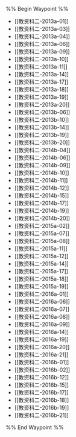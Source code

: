 %% Begin Waypoint %%
- [[教资科二-2013a-01]]
- [[教资科二-2013a-03]]
- [[教资科二-2013a-04]]
- [[教资科二-2013a-06]]
- [[教资科二-2013a-09]]
- [[教资科二-2013a-10]]
- [[教资科二-2013a-11]]
- [[教资科二-2013a-14]]
- [[教资科二-2013a-17]]
- [[教资科二-2013a-18]]
- [[教资科二-2013a-19]]
- [[教资科二-2013a-20]]
- [[教资科二-2013b-06]]
- [[教资科二-2013b-10]]
- [[教资科二-2013b-14]]
- [[教资科二-2013b-19]]
- [[教资科二-2013b-20]]
- [[教资科二-2014b-04]]
- [[教资科二-2014b-06]]
- [[教资科二-2014b-09]]
- [[教资科二-2014b-10]]
- [[教资科二-2014b-11]]
- [[教资科二-2014b-12]]
- [[教资科二-2014b-15]]
- [[教资科二-2014b-17]]
- [[教资科二-2014b-19]]
- [[教资科二-2014b-20]]
- [[教资科二-2015a-02]]
- [[教资科二-2015a-07]]
- [[教资科二-2015a-08]]
- [[教资科二-2015a-11]]
- [[教资科二-2015a-12]]
- [[教资科二-2015a-14]]
- [[教资科二-2015a-17]]
- [[教资科二-2015a-18]]
- [[教资科二-2015a-19]]
- [[教资科二-2016a-01]]
- [[教资科二-2016a-06]]
- [[教资科二-2016a-07]]
- [[教资科二-2016a-08]]
- [[教资科二-2016a-09]]
- [[教资科二-2016a-14]]
- [[教资科二-2016a-19]]
- [[教资科二-2016a-20]]
- [[教资科二-2016a-21]]
- [[教资科二-2016b-01]]
- [[教资科二-2016b-02]]
- [[教资科二-2016b-12]]
- [[教资科二-2016b-15]]
- [[教资科二-2016b-17]]
- [[教资科二-2016b-18]]
- [[教资科二-2016b-19]]
- [[教资科二-2016b-21]]

%% End Waypoint %%